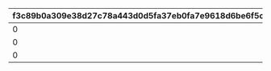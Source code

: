 |f3c89b0a309e38d27c78a443d0d5fa37eb0fa7e9618d6be6f5c7baff035ff5be|29781150700770e62970684308fc9d797ae78a0a564a69f41808653d9e9c3b68|c55d1f6482379b27b881cc9dc368ab2a46752016353e8f50ff72c68fffb09d58|f32c24ecd7c934a772ae9aabd1767af30ff80d8ca516f6cca1e11a00a8bd5f2f|276345baa36d44a98a5359d1f868dea44cb25eb08fbb9671a985c29524c4fa54|402978d732c88c5c8f897641336e57f6bd46bee3c974f6901dcf82f5ecd48811|5efceb4dadebfcd3e36f647d3cb1b9bd9fad0008d52e4876fe38a276c091681b|9dad7071a96a2fd1a8224b799071cf435341b3bb827f2497c877ca3712ba9fee|ec309585d1d515830055664de1500b83065adbceb5b3df96edf4df8a8fd8332a|cb0a0b5bf3dc0811557510481d655f4b31952dd06747e66d0d4f5868497e1f17|69571b85c215416431c99084fbe2e46c60350eef5d319283294f4830c9daa68b|5443986585e918dca13aeef3d5f195b2eb45963f9fc058bef5c4b8ceeef9b906|89f38332016a9455ff485eae5230b30406b4c4586a1bd9a9d56b7ba2a7e6dfbb|38f91f28812eaf8e101ce632398ddb8d22bb4cab5948d31cf6ef996bfa9026af|
| --- | --- | --- | --- | --- | --- | --- | --- | --- | --- | --- | --- | --- | --- |
|0|1|31008005|1|5|0|1.1|1|101|37|0|70|501010081|1|
|0|2|31008005|2|5|5|1|0|102|0|600|0|501010082|1|
|0|1|31008005|3|5|0|1.1|0|103|0|0|0|501010083|1|